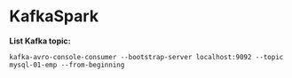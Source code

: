 # KafkaSpark
**List Kafka topic:**

`kafka-avro-console-consumer --bootstrap-server localhost:9092 --topic mysql-01-emp --from-beginning`
